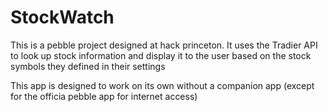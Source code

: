 StockWatch
=============

This is a pebble project designed at hack princeton. It uses the Tradier API to look up stock information and display it to the user based on the stock symbols they defined in their settings

This app is designed to work on its own without a companion app (except for the officia pebble app for internet access)
